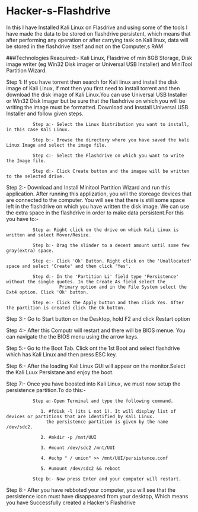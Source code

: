 # Hacker-s-Flashdrive
In this I have Installed Kali Linux on Flasdrive and using some of the tools I have made the data to be stored on flashdrive persistent, 
which means that after performing any operation or after carrying task on Kali linux, data will be stored in the flashdrive itself and not  on the Computer,s RAM

###Technologies Reaquired:-
Kali Linux, Flasdrive of min 8GB Storage, Disk image writer (eg Win32 Disk imager or Universal USB Installer) and MiniTool Partition Wizard.

Step 1: If you have torrent then search for Kali linux and install the disk image of Kali Linux, if mot then you first need to install torrent and then download the disk image of Kali Linux.You can use Universal USB Installer or Win32 Disk Imager but be sure that the flashdrive on which you will be writing the image must be formatted. Download and Insstall Universal USB Installer and follow given steps.

              Step a:- Select the Linux Distribution you want to install, in this case Kali Linux.
              
              Step b:- Browse the directory where you have saved the kali Linux Image and select the image file.
              
              Step c:- Select the Flashdrive on which you want to write the Image file.
              
              Step d:- Click Create button and the imagee will be written to the selected drive.
              
Step 2:- Download and Install Minitool Partition Wizard and run this application. After running this applization, you will the storeage devices that are connected to the computer. You will see that there is still some space left in the flashdrive on which you have written the disk image. We can use the extra space in the flashdrive in order to make data persistent.For this you have to:-

              Step a: Right click on the drive on which Kali Linux is written and select Mover/Resize.
              
              Step b:- Drag the slinder to a decent amount until some few gray(extra) space.
              
              Step c:- Click 'Ok' Button. Right click on the 'Unallocated' space and select 'Create' and then click 'Yes'.
              
              Step d:- In the 'Partition Li' field type 'Persistence' without the single quotes. In the Create As field select the 
                        Primary option and in the File System select the Ext4 option. Click 'Ok' button.
                        
              Step e:- Click the Apply button and then click Yes. After the partition is created click the Ok button.
              
Step 3:- Go to Start button on the Desktop, hold F2 and click Restart option

Step 4:- After this Computr will restart and there will be BIOS menue. You can navigate the the BIOS menu using the arrow keys.

Step 5:- Go to the Boot Tab. Click ont the 1st Boot and select flashdrive which has Kali Linux and then press ESC key.

Step 6:- After the loading Kali Linux GUI will appear on the monitor.Select the Kali Luux Persistane and enjoy the boot.

Step 7:- Once you have boosted into Kali Linux, we must now setup the persistence partition.To do this:-

              Step a:-Open Terminal and type the following command.
              
                 1. #fdisk -l (its L not 1). It will display list of devices or partitions that are identified by Kali Linux.
                   the persistence partition is given by the name /dev/sdc2.

                 2. #mkdir -p /mnt/UUI

                 3. #mount /dev/sdc2 /mnt/UUI

                 4. #echp " / union" >> /mnt/UUI/persistence.conf

                 5. #umount /dev/sdc2 && reboot
              
              Step b:- Now press Enter and your computer will restart.
              
Step 8:- After you have rebboted your computer, you will see that the persistence icon must have disappeared from your desktop,
Which means you have Successfully created a Hacker's Flashdrive
              
